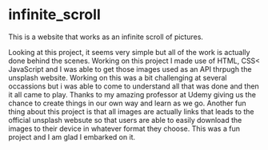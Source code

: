 # infinite_scroll
This is a website that works as an infinite scroll of pictures. 

Looking at this project, it seems very simple but all of the work is actually done behind the scenes. 
Working on this project I made use of HTML, CSS< JavaScript and I was able to get those images 
used as an API thrpugh the unsplash website. Working on this was a bit challenging at several 
occassions but i was able to come to understand all that was done and then it all came to play. 
Thanks to my amazing professor at Udemy giving us the chance to create things in our own way and 
learn as we go. 
Another fun thing about this project is that all images are actually links that leads to the official 
unsplash websute so that users are able to easily download the images to their device in whatever 
format they choose. 
This was a fun project and I am glad I embarked on it. 

